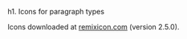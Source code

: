 h1. Icons for paragraph types

Icons downloaded at [remixicon.com](https://remixicon.com/) (version 2.5.0).
